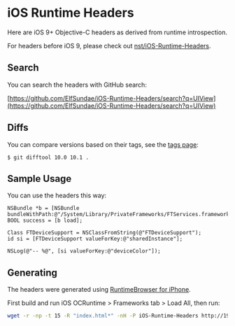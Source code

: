 # iOS Runtime Headers

Here are iOS 9+ Objective-C headers as derived from runtime introspection.

For headers before iOS 9, please check out [nst/iOS-Runtime-Headers](https://github.com/nst/iOS-Runtime-Headers).

## Search

You can search the headers with GitHub search:

[https://github.com/ElfSundae/iOS-Runtime-Headers/search?q=UIView](https://github.com/ElfSundae/iOS-Runtime-Headers/search?q=UIView)

## Diffs

You can compare versions based on their tags, see the [tags page](https://github.com/ElfSundae/iOS-Runtime-Headers/tags):

    $ git difftool 10.0 10.1 .

## Sample Usage

You can use the headers this way:

```objc
NSBundle *b = [NSBundle bundleWithPath:@"/System/Library/PrivateFrameworks/FTServices.framework"];
BOOL success = [b load];

Class FTDeviceSupport = NSClassFromString(@"FTDeviceSupport");
id si = [FTDeviceSupport valueForKey:@"sharedInstance"];

NSLog(@"-- %@", [si valueForKey:@"deviceColor"]);
```

## Generating

The headers were generated using [RuntimeBrowser for iPhone](https://github.com/nst/RuntimeBrowser).

First build and run iOS OCRuntime > Frameworks tab > Load All, then run:

```sh
wget -r -np -t 15 -R "index.html*" -nH -P iOS-Runtime-Headers http://192.168.2.123:10000/tree/
```
